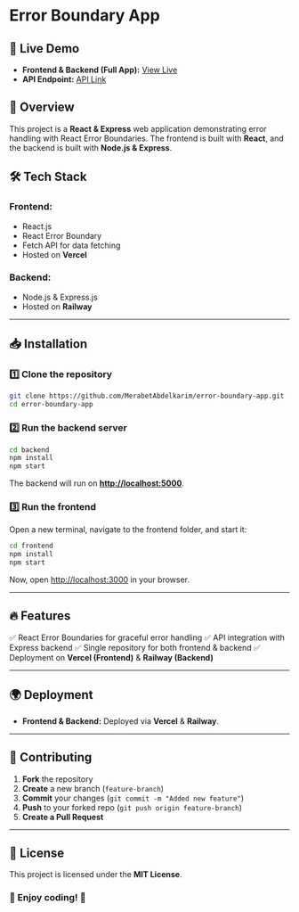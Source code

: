 # Error Boundary App

## 🚀 Live Demo
- **Frontend & Backend (Full App):** [View Live](https://error-boundary-app-frontend.vercel.app/)
- **API Endpoint:** [API Link](https://error-boundary-app-backend-production.up.railway.app/api/data)

## 📖 Overview
This project is a **React & Express** web application demonstrating error handling with React Error Boundaries. The frontend is built with **React**, and the backend is built with **Node.js & Express**.

## 🛠️ Tech Stack
### **Frontend:**
- React.js
- React Error Boundary
- Fetch API for data fetching
- Hosted on **Vercel**

### **Backend:**
- Node.js & Express.js
- Hosted on **Railway**

---

## 📥 Installation
### 1️⃣ Clone the repository
```sh
git clone https://github.com/MerabetAbdelkarim/error-boundary-app.git
cd error-boundary-app
```

### 2️⃣ Run the backend server
```sh
cd backend
npm install
npm start
```
The backend will run on **[http://localhost:5000](http://localhost:5000)**.

### 3️⃣ Run the frontend
Open a new terminal, navigate to the frontend folder, and start it:
```sh
cd frontend
npm install
npm start
```
Now, open [http://localhost:3000](http://localhost:3000) in your browser.

---

## 🔥 Features
✅ React Error Boundaries for graceful error handling
✅ API integration with Express backend
✅ Single repository for both frontend & backend
✅ Deployment on **Vercel (Frontend)** & **Railway (Backend)**

---

## 🌍 Deployment
- **Frontend & Backend:** Deployed via **Vercel** & **Railway**.

---

## 🤝 Contributing
1. **Fork** the repository
2. **Create** a new branch (`feature-branch`)
3. **Commit** your changes (`git commit -m "Added new feature"`)
4. **Push** to your forked repo (`git push origin feature-branch`)
5. **Create a Pull Request**

---

## 📝 License
This project is licensed under the **MIT License**.

### 🎉 Enjoy coding! 🚀

